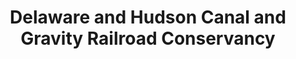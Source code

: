 ---
layout: repo
title: "Delaware and Hudson Canal and Gravity Railroad Conservancy"
id: 23077
permalink: repos/23077/
---